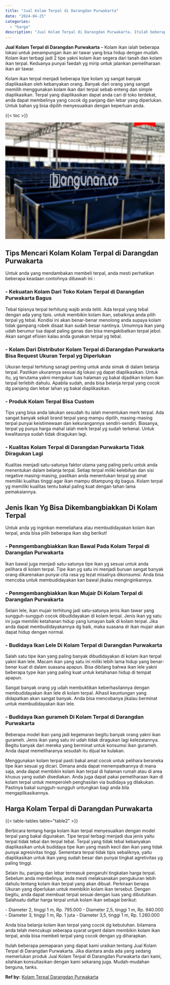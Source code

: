 ```yaml
---
title: "Jual Kolam Terpal di Darangdan Purwakarta"
date: "2024-04-25"
categories: 
  - "harga"
description: "Jual Kolam Terpal di Darangdan Purwakarta. Itulah beberapa pemaparan yang dapat kami uraikan tentang Jual Kolam Terpal di Darangdan Purwakarta. Jika diantara..."
---
```


**Jual Kolam Terpal di Darangdan Purwakarta** – Kolam ikan ialah beberapa lokasi untuk penampungan ikan air tawar yang bisa hidup dengan mudah. Kolam ikan terbagi jadi 2 tipe yakni kolam ikan segera dari tanah dan kolam ikan terpal. Keduanya punyai faedah yg mirip untuk jalankan pemeliharaan ikan air tawar.

Kolam ikan terpal menjadi beberapa tipe kolam yg sangat banyak diaplikasikan oleh kebanyakan orang. Banyak dari orang yang sangat memilih menggunakan kolam ikan dari terpal sebab enteng dan simple diaplikasikan. Terpal yang diaplikasikan dapat anda cari di toko terdekat, anda dapat membelinya yang cocok dg panjang dan lebar yang diperlukan. Untuk bahan yg bisa dipilih menyesuaikan dengan keperluan anda.

{{< toc >}}

![Jual Kolam Terpal di Darangdan Purwakarta](/images/jual-kolam-terpal-10.png)

## Tips Mencari Kolam Kolam Terpal di Darangdan Purwakarta

Untuk anda yang mendambakan membeli terpal, anda mesti perhatikan beberapa keadaan contohnya dibawah ini :

### \- Kekuatan Kolam Dari Toko Kolam Terpal di Darangdan Purwakarta Bagus

Tebal tipisnya terpal terhitung wajib anda teliti. Ada terpal yang tebal dengan ada yang tipis. untuk membikin kolam ikan, sebaiknya anda pilih terpal yg tebal. Kondisi ini akan benar-benar menolong anda supaya kolam tidak gampang robek disaat ikan sudah besar nantinya. Umumnya ikan yang udah berumur tua dapat paling ganas dan bisa mengakibatkan terpal jebol. Akan sangat efisien kalau anda gunakan terpal yg tebal.

### \- Kolam Dari Distributor Kolam Terpal di Darangdan Purwakarta Bisa Request Ukuran Terpal yg Diperlukan

Ukuran terpal terhitung sanagt penting untuk anda simak di dalam belanja terpal. Pastikan ukurannya sesuai dg lokasi yg dapat diaplikasikan. Untuk itu, yg terutama yakni mengukur luas halaman yg bakal dijadikan kolam ikan terpal terlebih dahulu. Apabila sudah, anda bisa belanja terpal yang cocok dg panjang dan lebar lahan yg bakal diaplikasikan.

### \- Produk Kolam Terpal Bisa Custom

Tips yang bisa anda lakukan sesudah itu ialah menentukan merk terpal. Ada sangat banyak sekali brand terpal yang mampu dipilih, masing-masing terpal punyai keistimewaan dan kekurangannya sendiri-sendiri. Biasanya, terpal yg punya harga mahal ialah merk terpal yg sudah terkenal. Untuk kwalitasnya sudah tidak diragukan lagi.

### \- Kualitas Kolam Terpal di Darangdan Purwakarta Tidak Diragukan Lagi

Kualitas menjadi satu-satunya faktor utama yang paling perlu untuk anda menentukan dalam belanja terpal. Setiap terpal miliki kelebihan dan sisi negative masing-masing, pastikan anda menentukan terpal yg amat memiliki kualitas tinggi agar ikan mampu ditampung dg bagus. Kolam terpal yg memiliki kualitas tentu bakal paling kuat dengan tahan lama pemakaiannya.

## Jenis Ikan Yg Bisa Dikembangbiakkan Di Kolam Terpal

Untuk anda yg inginkan memeliahara atau membudidayakan kolam ikan terpal, anda bisa pilih beberapa ikan sbg berikut!

### \- Penmgembangbiakkan Ikan Bawal Pada Kolam Terpal di Darangdan Purwakarta

Ikan bawal juga menjadi satu-satunya tipe ikan yg sesuai untuk anda pelihara di kolam terpal. Tipe ikan yg satu ini menjadi buruan sangat banyak orang dikarenakan punyai cita rasa yg lezat misalnya dikonsumsi. Anda bisa mencoba untuk membudidayakan kan bawal jikalau menginginkannya.

### \- Penmgembangbiakkan Ikan Mujair Di Kolam Terpal di Darangdan Purwakarta

Selain lele, ikan mujair terhitung jadi satu-satunya jenis ikan tawar yang sungguh-sungguh cocok dibudidayakan di kolam terpal. Jenis ikan yg satu ini juga memiliki ketahanan hidup yang lumayan baik di kolam terpal. Jika anda dapat membudidayakannya dg baik, maka suasana dr ikan mujair akan dapat hidup dengan normal.

### \- Budidaya Ikan Lele Di Kolam Terpal di Darangdan Purwakarta

Salah satu tipe ikan yang paling banyak dibudidayakan di kolam ikan terpal yakni ikan lele. Macam ikan yang satu ini miliki lebih lama hidup yang benar-benar kuat di dalam suasana apapun. Bisa dibilang bahwa ikan lele yakni beberapa type ikan yang paling kuat untuk ketahanan hidup di tempat apapun.

Sangat banyak orang yg udah membuktikan keberhasilannya dengan membudidayakan ikan lele di kolam terpal. Alhasil keuntungan yang didapatkan akan sangat banyak. Anda bisa mencobanya jikalau berminat untuk membudidayakan ikan lele.

### \- Budidaya Ikan gurameh Di Kolam Terpal di Darangdan Purwakarta

Beberapa model ikan yang jadi kegemaran begitu banyak orang yakni ikan gurameh. Jenis ikan yang satu ini udah tidak diragukan lagi kelezatannya. Begitu banyak dari mereka yang berminat untuk konsumsi ikan gurameh. Anda dapat memeliharanya sesudah itu dijual ke kulakan.

Menggunakan kolam terpal pasti bakal amat cocok untuk pelihara beraneka tipe ikan sesuai yg dicari. Dimana anda dapat menempatkannya di mana saja, anda dapat membikin kolam ikan terpal di halaman rumah atau di area khusus yang sudah disediakan. Anda juga dapat pakai pemeliharaan ikan di kolam terpal untuk memperoleh penghasilan via budidaya yg dilakukan. Pastinya bakal sungguh-sungguh untungkan bagi anda bila mengaplikasikannya.

## Harga Kolam Terpal di Darangdan Purwakarta

{{< table-tables table="table2" >}}

Berbicara tentang harga kolam ikan terpal menyesuaikan dengan model terpal yang bakal digunakan. Tipe terpal terbagi menjadi dua jenis yaitu terpal tidak tebal dan terpal tebal. Terpal yang tidak tebal kebanyakan diaplikasikan untuk budidaya tipe ikan yang masih kecil dan ikan yang tidak punyai agresivitas tinggi. Sementara terpal tidak tipis sebaliknya, yaitu diaplikasikan untuk ikan yang sudah besar dan punyai tingkat agretivitas yg paling tinggi.

Selain itu, panjang dan lebar termasuk pengaruhi tingkatan harga terpal. Sebelum anda membelinya, anda mesti melaksanakan pengukuran lebih dahulu tentang kolam ikan terpal yang akan dibuat. Perkiraan berapa Ukuran yang diperlukan untuk membikin kolam ikan tersebut. Dengan begitu, anda dapat membuat terpal sesuai dengan luas yang dibutuhkan. Salahsatu daftar harga terpal untuk kolam ikan sebagai berikut:

\- Diameter 2, tinggi 1 m, Rp. 795.000 - Diameter 2,5, tinggi 1 m, Rp. 940.000 - Diameter 3, tinggi 1 m, Rp. 1 juta - Diameter 3,5, tinggi 1 m, Rp. 1.260.000

Anda bisa belanja kolam ikan terpal yang cocok dg kebutuhan. bilamana anda telah mencukupi seberapa syarat urgent dalam membikin kolam ikan terpal, anda bisa membeli terpal yang cocok dengan yg diharapkan.

Itulah beberapa pemaparan yang dapat kami uraikan tentang Jual Kolam Terpal di Darangdan Purwakarta. Jika diantara anda ada yang sedang memerlukan produk Jual Kolam Terpal di Darangdan Purwakarta dari kami, silahkan konsultasikan dengan kami sekarang juga. Mudah-mudahan berguna, tanks.

**Ref by:** [Kolam Terpal Darangdan Purwakarta](https://id.wikipedia.org/wiki/Kolam)
